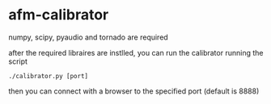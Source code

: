 afm-calibrator
==============

numpy, scipy, pyaudio and tornado are required

after the required libraires are instlled, you can run the calibrator running the script 

    ./calibrator.py [port]

then you can connect with a browser to the specified port (default is 8888)
